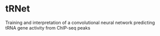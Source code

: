 # tRNet
Training and interpretation of a convolutional neural network predicting tRNA gene activity from ChIP-seq peaks
